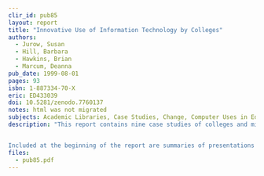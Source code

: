 ```yaml
---
clir_id: pub85
layout: report
title: "Innovative Use of Information Technology by Colleges"
authors:
  - Jurow, Susan
  - Hill, Barbara
  - Hawkins, Brian
  - Marcum, Deanna
pub_date: 1999-08-01
pages: 93
isbn: 1-887334-70-X
eric: ED433039
doi: 10.5281/zenodo.7760137
notes: html was not migrated
subjects: Academic Libraries, Case Studies, Change, Computer Uses in Education, Conferences, Educational Change, Educational Development, Educational Technology, Higher Education, Information Technology, Innovation, Instructional Innovation, Library Development, Program Development, Technology Integration
description: "This report contains nine case studies of colleges and mid-sized universities whose libraries have used new information technologies to improve education on their campuses. Funded by a grant from the W. K. Kellogg Foundation, members of CLIR staff and one of its advisory groups, the College Libraries Committee, studied the experience of college libraries that use new information technology to enhance library services and provide information resources to students and faculty in innovative ways. The nine colleges and mid-sized universities that participated in the study are: the California Institute of Technology; Carnegie Mellon University; Indiana University/Purdue University at Indianapolis; Lafayette College; Point Park College; Southern Utah University; Stevens Institute of Technology; West Virginia Wesleyan College; and Wellesley College.


Included at the beginning of the report are summaries of presentations made at a follow-up conference to discuss the studies and ideas for making change in higher education."
files:
  - pub85.pdf
---
```

